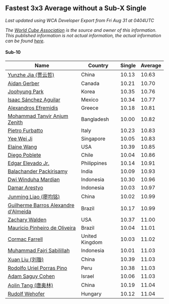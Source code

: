 ## Fastest 3x3 Average without a Sub-X Single

*Last updated using WCA Developer Export from Fri Aug 31 at 0404UTC*

*The [World Cube Association](https://www.worldcubeassociation.org) is the source and owner of this information. This published information is not actual information, the actual information can be found [here](https://www.worldcubeassociation.org/results).*

#### Sub-10
|Name|Country|Single|Average|
|--|--|--|--|
|[Yunzhe Jia (贾云哲)](https://www.worldcubeassociation.org/persons/2017JIAY05)|China|10.13|10.63|
|[Aidan Gerber](https://www.worldcubeassociation.org/persons/2016GERB03)|Canada|10.21|10.70|
|[Joohyung Park](https://www.worldcubeassociation.org/persons/2017PARK23)|Korea|10.35|10.76|
|[Isaac Sánchez Aguilar](https://www.worldcubeassociation.org/persons/2012AGUI02)|Mexico|10.34|10.77|
|[Alexandros Efremidis](https://www.worldcubeassociation.org/persons/2015EFRE01)|Greece|10.18|10.81|
|[Mohammad Tanvir Anjum Zenith](https://www.worldcubeassociation.org/persons/2017ZENI01)|Bangladesh|10.00|10.82|
|[Pietro Furbatto](https://www.worldcubeassociation.org/persons/2016FURB01)|Italy|10.23|10.83|
|[Yee Wei Ji](https://www.worldcubeassociation.org/persons/2015JIYE01)|Singapore|10.05|10.83|
|[Elaine Wang](https://www.worldcubeassociation.org/persons/2017WANE01)|USA|10.39|10.85|
|[Diego Poblete](https://www.worldcubeassociation.org/persons/2017POBL01)|Chile|10.04|10.86|
|[Edgar Elevado Jr.](https://www.worldcubeassociation.org/persons/2016ELEV01)|Philippines|10.14|10.91|
|[Balachander Packirisamy](https://www.worldcubeassociation.org/persons/2016PACK02)|India|10.09|10.93|
|[Dwi Winduha Mardian](https://www.worldcubeassociation.org/persons/2017MARD01)|Indonesia|10.30|10.96|
|[Damar Arestyo](https://www.worldcubeassociation.org/persons/2017ARES01)|Indonesia|10.03|10.97|
|[Junming Liao (廖均铭)](https://www.worldcubeassociation.org/persons/2017LIAO01)|China|10.02|10.99|
|[Guilherme Barros Alexandre d'Almeida](https://www.worldcubeassociation.org/persons/2013DALM01)|Brazil|10.17|10.99|
|[Zachary Walden](https://www.worldcubeassociation.org/persons/2018WALD04)|USA|10.37|11.00|
|[Mauricio Pinheiro de Oliveira](https://www.worldcubeassociation.org/persons/2013OLIV03)|Brazil|10.04|11.01|
|[Cormac Farrell](https://www.worldcubeassociation.org/persons/2016FARR01)|United Kingdom|10.03|11.02|
|[Muhammad Fajri Sabilillah](https://www.worldcubeassociation.org/persons/2017SABI03)|Indonesia|10.01|11.03|
|[Xuan Liu (刘璇)](https://www.worldcubeassociation.org/persons/2016LIUX15)|China|10.39|11.03|
|[Rodolfo Uriel Porras Pino](https://www.worldcubeassociation.org/persons/2015PINO01)|Peru|10.38|11.03|
|[Adam Saguy Cohen](https://www.worldcubeassociation.org/persons/2016COHE03)|Israel|10.06|11.03|
|[Aolin Tang (唐奥林)](https://www.worldcubeassociation.org/persons/2017TANG19)|China|10.19|11.04|
|[Rudolf Wehofer](https://www.worldcubeassociation.org/persons/2008WEHO01)|Hungary|10.12|11.04|
